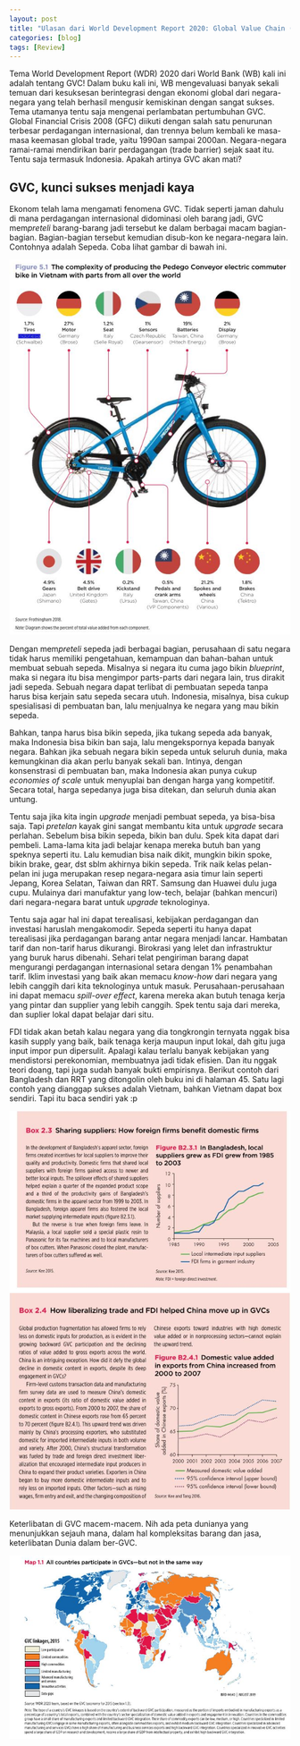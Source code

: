 ```yaml
---
layout: post
title: "Ulasan dari World Development Report 2020: Global Value Chain (GVC) dan pertumbuhan"
categories: [blog]
tags: [Review]
---
```


Tema World Development Report (WDR) 2020 dari World Bank (WB) kali ini adalah tentang GVC! Dalam buku kali ini, WB mengevaluasi banyak sekali temuan dari kesuksesan berintegrasi dengan ekonomi global dari negara-negara yang telah berhasil mengusir kemiskinan dengan sangat sukses. Tema utamanya tentu saja mengenai perlambatan pertumbuhan GVC. Global Financial Crisis 2008 (GFC) diikuti dengan salah satu penurunan terbesar perdagangan internasional, dan trennya belum kembali ke masa-masa keemasan global trade, yaitu 1990an sampai 2000an. Negara-negara ramai-ramai mendirikan barir perdagangan (trade barrier) sejak saat itu. Tentu saja termasuk Indonesia. Apakah artinya GVC akan mati?

## GVC, kunci sukses menjadi kaya
Ekonom telah lama mengamati fenomena GVC. Tidak seperti jaman dahulu di mana perdagangan internasional didominasi oleh barang jadi, GVC mem*preteli* barang-barang jadi tersebut ke dalam berbagai macam bagian-bagian. Bagian-bagian tersebut kemudian disub-kon ke negara-negara lain. Contohnya adalah Sepeda. Coba lihat gambar di bawah ini.

![Gambar GVC Sepeda dari Halaman 120](/images/sepeda.jpg "GVC Sepeda")

Dengan mem*preteli* sepeda jadi berbagai bagian, perusahaan di satu negara tidak harus memiliki pengetahuan, kemampuan dan bahan-bahan untuk membuat sebuah sepeda. Misalnya si negara itu cuma jago bikin *blueprint*, maka si negara itu bisa mengimpor parts-parts dari negara lain, trus dirakit jadi sepeda. Sebuah negara dapat terlibat di pembuatan sepeda tanpa harus bisa kerjain satu sepeda secara utuh. Indonesia, misalnya, bisa cukup spesialisasi di pembuatan ban, lalu menjualnya ke negara yang mau bikin sepeda.

Bahkan, tanpa harus bisa bikin sepeda, jika tukang sepeda ada banyak, maka Indonesia bisa bikin ban saja, lalu mengekspornya kepada banyak negara. Bahkan jika sebuah negara bikin sepeda untuk seluruh dunia, maka kemungkinan dia akan perlu banyak sekali ban. Intinya, dengan konsenstrasi di pembuatan ban, maka Indonesia akan punya cukup *economies of scale* untuk menyuplai ban dengan harga yang kompetitif. Secara total, harga sepedanya juga bisa ditekan, dan seluruh dunia akan untung.

Tentu saja jika kita ingin *upgrade* menjadi pembuat sepeda, ya bisa-bisa saja. Tapi *pretelan* kayak gini sangat membantu kita untuk *upgrade* secara perlahan. Sebelum bisa bikin sepeda, bikin ban dulu. Spek kita dapat dari pembeli. Lama-lama kita jadi belajar kenapa mereka butuh ban yang speknya seperti itu. Lalu kemudian bisa naik dikit, mungkin bikin spoke, bikin brake, gear, dst sblm akhirnya bikin sepeda. Trik naik kelas pelan-pelan ini juga merupakan resep negara-negara asia timur lain seperti Jepang, Korea Selatan, Taiwan dan RRT. Samsung dan Huawei dulu juga cupu. Mulainya dari manufaktur yang low-tech, belajar (bahkan mencuri) dari negara-negara barat untuk *upgrade* teknologinya.

Tentu saja agar hal ini dapat terealisasi, kebijakan perdagangan dan investasi haruslah mengakomodir. Sepeda seperti itu hanya dapat terealisasi jika perdagangan barang antar negara menjadi lancar. Hambatan tarif dan non-tarif harus dikurangi. Birokrasi yang lelet dan infrastruktur yang buruk harus dibenahi. Sehari telat pengiriman barang dapat mengurangi perdagangan internasional setara dengan 1% penambahan tarif. Iklim investasi yang baik akan memacu *know-how* dari negara yang lebih canggih dari kita teknologinya untuk masuk. Perusahaan-perusahaan ini dapat memacu *spill-over effect*, karena mereka akan butuh tenaga kerja yang pintar dan supplier yang lebih canggih. Spek tentu saja dari mereka, dan suplier lokal dapat belajar dari situ.

 FDI tidak akan betah kalau negara yang dia tongkrongin ternyata nggak bisa kasih supply yang baik, baik tenaga kerja maupun input lokal, dah gitu juga input impor pun dipersulit. Apalagi kalau terlalu banyak kebijakan yang mendistorsi perekonomian, membuatnya jadi tidak efisien. Dan itu nggak teori doang, tapi juga sudah banyak bukti empirisnya. Berikut contoh dari Bangladesh dan RRT yang ditongolin oleh buku ini di halaman 45. Satu lagi contoh yang dianggap sukses adalah Vietnam, bahkan Vietnam dapat box sendiri. Tapi itu baca sendiri yak :p

![Gambar Dampak FDI dari Halaman 45](/images/Capture1.JPG "GVC FDI")
![Gambar Dampak Trade dari Halaman 450](/images/Capture2.JPG "GVC Trade")

Keterlibatan di GVC macem-macem. Nih ada peta dunianya yang menunjukkan sejauh mana, dalam hal kompleksitas barang dan jasa, keterlibatan Dunia dalam ber-GVC.

![Gambar Level Keterlibatan GVC dari halaman 21](/images/Capture3.JPG "GVC Level")
